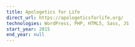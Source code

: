 ```yaml
---
title: Apologetics for Life
direct_url: https://apologeticsforlife.org/
technologies: WordPress, PHP, HTML5, Sass, JS
start_year: 2015
end_year: null
---
```

